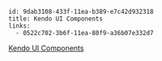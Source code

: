```
id: 9dab3108-433f-11ea-b389-e7c42d932318
title: Kendo UI Components
links:
  - 0522c702-3b6f-11ea-80f9-a36b07e332d7
```

[Kendo UI Components](https://www.telerik.com/kendo-angular-ui/components/)
